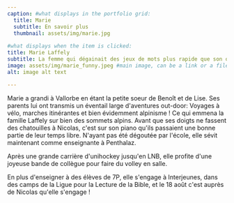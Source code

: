 ```yaml
---
caption: #what displays in the portfolio grid:
  title: Marie
  subtitle: En savoir plus
  thumbnail: assets/img/marie.jpg
  
#what displays when the item is clicked:
title: Marie Laffely
subtitle: La femme qui dégainait des jeux de mots plus rapide que son ombre.
image: assets/img/marie_funny.jpeg #main image, can be a link or a file in assets/img/portfolio
alt: image alt text

---
```

Marie a grandi à Vallorbe en étant la petite soeur de Benoît et de Lise. 
Ses parents lui ont transmis un éventail large d'aventures out-door: Voyages à vélo, marches itinérantes et bien évidemment alpinisme ! Ce qui emmena la famille Laffely sur bien des sommets alpins. Avant que ses doigts ne fassent des chatouilles à Nicolas, c'est sur son piano qu'ils passaient une bonne partie de leur temps libre. N'ayant pas été dégoutée par l'école, elle sévit maintenant comme enseignante à Penthalaz. 
 

Après une grande carrière d'unihockey jusqu'en LNB, elle profite d'une joyeuse bande de collègue pour faire du volley en salle.

En plus d'enseigner à des élèves de 7P, elle s'engage à Interjeunes, dans des camps de la Ligue pour la Lecture de la Bible, et le 18 août c'est auprès de Nicolas qu'elle s'engage !
